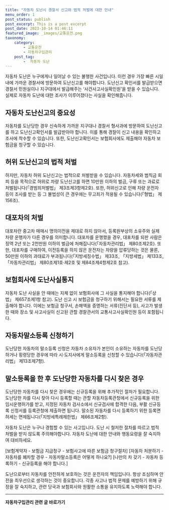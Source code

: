 ```yaml
---
title: "자동차 도난시 경찰서 신고와 법적 처벌에 대한 안내"
menu_order: 1
post_status: publish
post_excerpt: This is a post excerpt
post_date: 2023-10-14 01:46:11
featured_image: _images/교통운전.png
taxonomy:
    category:
        - 교통운전
        - 자동차구입관리
    post_tag:
        -  자동차 도난
---
```




자동차 도난은 누구에게나 일어날 수 있는 불행한 사건입니다. 이런 경우 가장 빠른 시일 내에 가까운 경찰서에 방문하여 도난신고를 해야합니다. 도난신고 확인서를 발급받으면 경찰서 민원실이나 지구대에서 발급해주는 ‘사건사고사실확인원’을 받을 수 있습니다. 실제로 자동차 도난에 대한 조사가 이루어졌다는 사실을 확인해줍니다.

## 자동차 도난신고의 중요성

자동차를 도난당한 경우 신속하게 가까운 지구대나 경찰서 형사과에 방문하여 도난신고를 하고 도난신고확인서를 발급받아야 합니다. 이를 통해 경찰이 신고 내용을 확인하고 조사에 착수할 수 있습니다. 또한, 도난신고확인서는 보험회사에도 제출해야 자동차 보험금을 청구할 수 있습니다.

## 허위 도난신고의 법적 처벌

하지만, 자동차 허위 도난신고는 법적으로 처벌받을 수 있습니다. 자동차세와 범칙금 회피 등을 목적으로 허위로 차량 도난신고를 하면 10만원 이하의 벌금, 구류 또는 과료로 처벌됩니다(「경범죄처벌법」 제3조제3항제2호). 또한, 허위신고로 인해 차량 운전자 등이 조사를 받는 등 그 불법성이 큰 경우에는 무고죄가 적용될 수 있습니다(「형법」 제156조).

## 대포차의 처벌

대포차란 중고차 매매시 명의이전을 제대로 하지 않아서, 등록원부상의 소유주와 실제 차량 운행자가 다른 경우를 의미합니다. 대포차를 운행했을 경우, 대포차를 되판 사람은 징역 2년 또는 2천만원 이하의 벌금에 처해집니다(「자동차관리법」 제80조제2호). 또한, 대포차를 구매하여, 이전등록을 하지 않은 운전자는 차량을 압류당하는 것은 물론, 50만원 이하의 과태료가 부과됩니다(「지방세징수법」 제33조, 「지방세법」 제133조, 「자동차관리법」 제80조제1호·제2호 및 제84조제4항제2호 참고).

## 보험회사에 도난사실통지

자동차 도난 사실을 안 때에는 지체 없이 보험회사에 그 사실을 통지해야 합니다(「상법」 제657조제1항 참고). 도난 신고 시 보험금을 청구하기 위해서는 필요한 서류를 제출해야 합니다. 이에는 보험금 청구서, 손해액을 증명하는 서류(진단서 등), 사고가 발생한 때와 장소 및 사고사실이 신고된 관할 경찰관서의 교통사고사실확인원 등이 포함됩니다.

## 자동차말소등록 신청하기

도난당한 자동차의 말소등록 신청은 자동차 소유자가 본인이 소유하는 자동차를 도난당하거나 횡령당한 경우에 따라 시·도지사에게 말소등록을 신청할 수 있습니다(「자동차관리법」 제13조제7항).

## 말소등록을 한 후 도난당한 자동차를 다시 찾은 경우

도난당한 자동차를 다시 찾은 경우에는 신규등록을 위해 추가적인 절차가 필요합니다. 도난당한 차를 다시 찾아 다시 등록할 때는 관할 자동차등록관청에서 신규등록을 위한 임시운행허가를 받고, 지정된 자동차 검사소에서 신규검사에 합격한 다음, 부활 신규등록 신청서를 등록관청에 제출하면 됩니다. 말소된 자동차를 다시 등록하기 위한 등록면허세는 면제됩니다(「지방세특례제한법」 제66조제2항).

자동차 도난은 누구나 경험할 수 있는 사고입니다. 도난 시 철저한 절차를 따르고 법적 처벌을 받지 않도록 주의해야합니다. 자동차 도난에 대한 안내와 행동요령을 잘 숙지하여 대비하세요.

[보험계약자 - 보험금 지급청구 - 보험사고에 따른 보험금 청구절차]
[자동차 처분하기 - 자동차를 폐차할 경우 - 자동차말소등록은 어떻게 하나요?]
[나만의 차 갖기 - 자동차 등록하기 - 신규등록을 해야 합니다.]

도난으로부터 자동차를 안전하게 보호하는 것은 운전자의 책임입니다. 항상 조심하며 안전을 최우선으로 생각하는 것이 중요합니다. 각종 사고나 법적 문제를 예방하기 위해 규정을 잘 숙지하고, 관련 당국과 보험회사와 원활한 소통을 유지하도록 노력해야 합니다.


<!-- wp:separator -->
<hr class="wp-block-separator has-alpha-channel-opacity"/>
<!-- /wp:separator -->

<!-- wp:group {"backgroundColor":"base","layout":{"type":"constrained"}} -->
<div class="wp-block-group has-base-background-color has-background"><!-- wp:paragraph {"align":"center","fontSize":"large"} -->
<p class="has-text-align-center has-large-font-size"><strong>자동차구입관리 관련 글 바로가기</strong></p>
<!-- /wp:paragraph -->


<!-- wp:latest-posts
{"categories":[{"id":3655,"count":19,"description":"","link":"https://uknowlaw.com/category/%ec%9e%90%eb%8f%99%ec%b0%a8%ea%b5%ac%ec%9e%85%ea%b4%80%eb%a6%ac/","name":"자동차구입관리","slug":"자동차구입관리","taxonomy":"category","parent":0,"meta":[],"_links":{"self":[{"href":"https://uknowlaw.com/wp-json/wp/v2/categories/3655"}],"collection":[{"href":"https://uknowlaw.com/wp-json/wp/v2/categories"}],"about":[{"href":"https://uknowlaw.com/wp-json/wp/v2/taxonomies/category"}],"wp:post_type":[{"href":"https://uknowlaw.com/wp-json/wp/v2/posts?categories=3655"}],"curies":[{"name":"wp","href":"https://api.w.org/{rel}","templated":true}]}}],"postsToShow":100,"excerptLength":28,"postLayout":"grid","columns":2,"featuredImageAlign":"left","featuredImageSizeSlug":"large","fontSize":"medium"} /--></div>
<!-- /wp:group -->